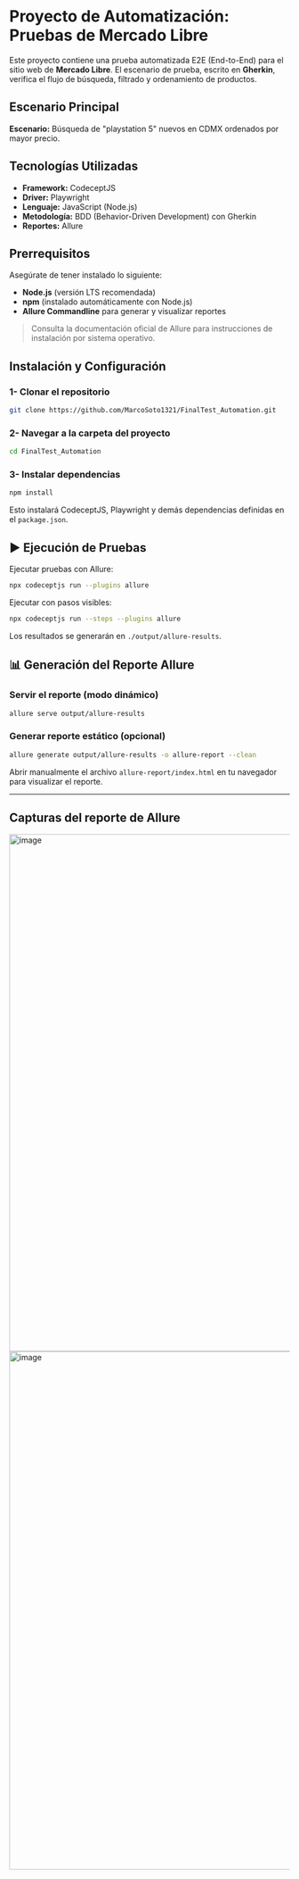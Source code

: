 # Proyecto de Automatización: Pruebas de Mercado Libre

Este proyecto contiene una prueba automatizada E2E (End-to-End) para el sitio web de **Mercado Libre**. El escenario de prueba, escrito en **Gherkin**, verifica el flujo de búsqueda, filtrado y ordenamiento de productos.

## Escenario Principal

**Escenario:** Búsqueda de "playstation 5" nuevos en CDMX ordenados por mayor precio.

## Tecnologías Utilizadas

- **Framework:** CodeceptJS
- **Driver:** Playwright
- **Lenguaje:** JavaScript (Node.js)
- **Metodología:** BDD (Behavior-Driven Development) con Gherkin
- **Reportes:** Allure

## Prerrequisitos

Asegúrate de tener instalado lo siguiente:

- **Node.js** (versión LTS recomendada)
- **npm** (instalado automáticamente con Node.js)
- **Allure Commandline** para generar y visualizar reportes

> Consulta la documentación oficial de Allure para instrucciones de instalación por sistema operativo.

## Instalación y Configuración

### 1- Clonar el repositorio

```bash
git clone https://github.com/MarcoSoto1321/FinalTest_Automation.git
```

### 2- Navegar a la carpeta del proyecto

```bash
cd FinalTest_Automation
```

### 3- Instalar dependencias

```bash
npm install
```

Esto instalará CodeceptJS, Playwright y demás dependencias definidas en el `package.json`.

## ▶️ Ejecución de Pruebas

Ejecutar pruebas con Allure:

```bash
npx codeceptjs run --plugins allure
```

Ejecutar con pasos visibles:

```bash
npx codeceptjs run --steps --plugins allure
```

Los resultados se generarán en `./output/allure-results`.

## 📊 Generación del Reporte Allure

### Servir el reporte (modo dinámico)

```bash
allure serve output/allure-results
```

### Generar reporte estático (opcional)

```bash
allure generate output/allure-results -o allure-report --clean
```

Abrir manualmente el archivo `allure-report/index.html` en tu navegador para visualizar el reporte.

---
## Capturas del reporte de Allure
<img width="1495" height="927" alt="image" src="https://github.com/user-attachments/assets/0c7fecac-f71e-4a2c-974a-b1d8fe5a23c3" />
<img width="1496" height="929" alt="image" src="https://github.com/user-attachments/assets/d8e697b0-5720-4d05-95f2-f09d8ecfe09e" />

